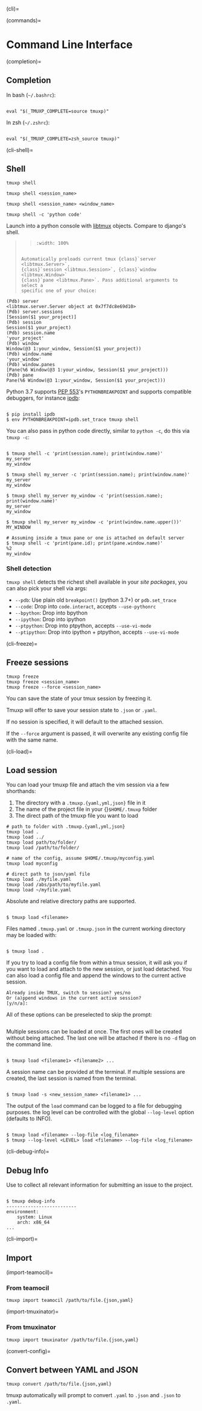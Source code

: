 (cli)=

(commands)=

# Command Line Interface

(completion)=

## Completion

In bash (`~/.bashrc`):

```{code-block} sh

eval "$(_TMUXP_COMPLETE=source tmuxp)"

```

In zsh (`~/.zshrc`):

```{code-block} sh

eval "$(_TMUXP_COMPLETE=zsh_source tmuxp)"

```

(cli-shell)=

## Shell

```
tmuxp shell

tmuxp shell <session_name>

tmuxp shell <session_name> <window_name>

tmuxp shell -c 'python code'
```

Launch into a python console with [libtmux][libtmux] objects. Compare to django's shell.

> > ```{image} _static/tmuxp-shell.gif
> > :width: 100%
> > ```
>
> ```
>
> Automatically preloads current tmux {class}`server <libtmux.Server>`,
> {class}`session <libtmux.Session>`, {class}`window <libtmux.Window>`
> {class}`pane <libtmux.Pane>`. Pass additional arguments to select a
> specific one of your choice:
> ```

```
(Pdb) server
<libtmux.server.Server object at 0x7f7dc8e69d10>
(Pdb) server.sessions
[Session($1 your_project)]
(Pdb) session
Session($1 your_project)
(Pdb) session.name
'your_project'
(Pdb) window
Window(@3 1:your_window, Session($1 your_project))
(Pdb) window.name
'your_window'
(Pdb) window.panes
[Pane(%6 Window(@3 1:your_window, Session($1 your_project)))
(Pdb) pane
Pane(%6 Window(@3 1:your_window, Session($1 your_project)))
```

Python 3.7 supports [PEP 553][pep 553]'s `PYTHONBREAKPOINT` and supports
compatible debuggers, for instance [ipdb][ipdb]:

```{code-block} sh

$ pip install ipdb
$ env PYTHONBREAKPOINT=ipdb.set_trace tmuxp shell

```

You can also pass in python code directly, similar to `python -c`, do
this via `tmuxp -c`:

```{code-block} shell

$ tmuxp shell -c 'print(session.name); print(window.name)'
my_server
my_window

$ tmuxp shell my_server -c 'print(session.name); print(window.name)'
my_server
my_window

$ tmuxp shell my_server my_window -c 'print(session.name); print(window.name)'
my_server
my_window

$ tmuxp shell my_server my_window -c 'print(window.name.upper())'
MY_WINDOW

# Assuming inside a tmux pane or one is attached on default server
$ tmuxp shell -c 'print(pane.id); print(pane.window.name)'
%2
my_window

```

[pep 553]: https://www.python.org/dev/peps/pep-0553/
[ipdb]: https://pypi.org/project/ipdb/
[libtmux]: https://libtmux.git-pull.com

### Shell detection

`tmuxp shell` detects the richest shell available in your _site packages_, you can also pick your shell via args:

- `--pdb`: Use plain old `breakpoint()` (python 3.7+) or
  `pdb.set_trace`
- `--code`: Drop into `code.interact`, accepts `--use-pythonrc`
- `--bpython`: Drop into bpython
- `--ipython`: Drop into ipython
- `--ptpython`: Drop into ptpython, accepts `--use-vi-mode`
- `--ptipython`: Drop into ipython + ptpython, accepts
  `--use-vi-mode`

(cli-freeze)=

## Freeze sessions

```
tmuxp freeze
tmuxp freeze <session_name>
tmuxp freeze --force <session_name>
```

You can save the state of your tmux session by freezing it.

Tmuxp will offer to save your session state to `.json` or `.yaml`.

If no session is specified, it will default to the attached session.

If the `--force` argument is passed, it will overwrite any existing config file with the same name.

(cli-load)=

## Load session

You can load your tmuxp file and attach the vim session via a few
shorthands:

1. The directory with a `.tmuxp.{yaml,yml,json}` file in it
2. The name of the project file in your {}`$HOME/.tmuxp` folder
3. The direct path of the tmuxp file you want to load

```
# path to folder with .tmuxp.{yaml,yml,json}
tmuxp load .
tmuxp load ../
tmuxp load path/to/folder/
tmuxp load /path/to/folder/

# name of the config, assume $HOME/.tmuxp/myconfig.yaml
tmuxp load myconfig

# direct path to json/yaml file
tmuxp load ./myfile.yaml
tmuxp load /abs/path/to/myfile.yaml
tmuxp load ~/myfile.yaml
```

Absolute and relative directory paths are supported.

```{code-block} bash

$ tmuxp load <filename>

```

Files named `.tmuxp.yaml` or `.tmuxp.json` in the current working
directory may be loaded with:

```{code-block} bash

$ tmuxp load .

```

If you try to load a config file from within a tmux session, it will ask you
if you want to load and attach to the new session, or just load detached.
You can also load a config file and append the windows to the current active session.

```
Already inside TMUX, switch to session? yes/no
Or (a)ppend windows in the current active session?
[y/n/a]:
```

All of these options can be preselected to skip the prompt:

```{code-block} bash $ tmuxp load -y config # load attached $ tmuxp load -d config # load detached $ tmuxp load -a config # append windows

```

Multiple sessions can be loaded at once. The first ones will be created
without being attached. The last one will be attached if there is no
`-d` flag on the command line.

```{code-block} bash

$ tmuxp load <filename1> <filename2> ...

```

A session name can be provided at the terminal. If multiple sessions
are created, the last session is named from the terminal.

```{code-block} bash

$ tmuxp load -s <new_session_name> <filename1> ...

```

The output of the `load` command can be logged to a file for
debugging purposes. the log level can be controlled with the global
`--log-level` option (defaults to INFO).

```{code-block} bash

$ tmuxp load <filename> --log-file <log_filename>
$ tmuxp --log-level <LEVEL> load <filename> --log-file <log_filename>

```

(cli-debug-info)=

## Debug Info

Use to collect all relevant information for submitting an issue to
the project.

```{code-block} bash

$ tmuxp debug-info
--------------------------
environment:
    system: Linux
    arch: x86_64
...

```

(cli-import)=

## Import

(import-teamocil)=

### From teamocil

```
tmuxp import teamocil /path/to/file.{json,yaml}
```

(import-tmuxinator)=

### From tmuxinator

```
tmuxp import tmuxinator /path/to/file.{json,yaml}
```

(convert-config)=

## Convert between YAML and JSON

```
tmuxp convert /path/to/file.{json,yaml}
```

tmuxp automatically will prompt to convert `.yaml` to `.json` and
`.json` to `.yaml`.
